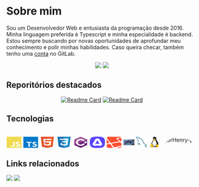 [gitlab]: https://gitlab.com/SrHenry

# Sobre mim

Sou um Desenvolvedor Web e entusiasta da programação desde 2016. Minha linguagem preferida é Typescript e minha especialidade é backend. Estou sempre buscando por novas oportunidades de aprofundar meu conhecimento e polir minhas habilidades. Caso queira checar, também tenho uma [conta][gitlab] no GitLab.

<div align="center">
  <!-- <a href="https://github.com/SrHenry"> -->
  <img width="45%" src="https://github-readme-stats-srhenry.vercel.app/api?username=SrHenry&show_icons=true&theme=github_dark&include_all_commits=true&count_private=true"/>
  <img width="45%" src="https://github-readme-stats-srhenry.vercel.app/api/top-langs/?username=SrHenry&layout=compact&langs_count=7&theme=github_dark"/>
</div>

## Reporitórios destacados
<div align="center">
  
  [![Readme Card](https://github-readme-stats-srhenry.vercel.app/api/pin/?username=SrHenry&repo=storage-manager&theme=github_dark)](https://github.com/SrHenry/storage-manager)
  [![Readme Card](https://github-readme-stats-srhenry.vercel.app/api/pin/?username=SrHenry&repo=type-utils&theme=github_dark)](https://github.com/SrHenry/type-utils)

</div>

## Tecnologias

<div style="display: inline_block"><br>
  <img align="center" alt="SrHenry-JS" height="30" width="40" src="https://raw.githubusercontent.com/devicons/devicon/master/icons/javascript/javascript-plain.svg">
  <img align="center" alt="SrHenry-TS" height="30" width="40" src="https://raw.githubusercontent.com/devicons/devicon/master/icons/typescript/typescript-plain.svg">
  <img align="center" alt="SrHenry-HTML" height="30" width="40" src="https://raw.githubusercontent.com/devicons/devicon/master/icons/html5/html5-original.svg">
  <img align="center" alt="SrHenry-CSS" height="30" width="40" src="https://raw.githubusercontent.com/devicons/devicon/master/icons/css3/css3-original.svg">
  <img align="center" alt="SrHenry-C#" height="30" width="40" src="https://raw.githubusercontent.com/devicons/devicon/master/icons/csharp/csharp-original.svg">
  <img align="center" alt="SrHenry-AdonisJS" height="30" width="40" src="https://raw.githubusercontent.com/devicons/devicon/master/icons/adonisjs/adonisjs-original.svg">
  <img align="center" alt="SrHenry-Laravel" height="30" width="40" src="https://raw.githubusercontent.com/devicons/devicon/master/icons/laravel/laravel-plain.svg">
  <img align="center" alt="SrHenry-PHP" height="30" src="https://raw.githubusercontent.com/devicons/devicon/master/icons/php/php-original.svg">
  <img align="center" alt="SrHenry-MySQL" height="30" src="https://raw.githubusercontent.com/devicons/devicon/master/icons/mysql/mysql-original.svg">
  <img align="center" alt="SrHenry-Linux" height="30" src="https://raw.githubusercontent.com/devicons/devicon/master/icons/linux/linux-original.svg">
  
  <img align="right" alt="SrHenry-pic" height="150" style="border-radius: 150px;" src="https://cdn.discordapp.com/avatars/405026575877144577/a_3fb75a0eff17cedfaf21cfe067e303b8.gif" rounded/>
</div>
  
  ## Links relacionados
  
<div>  
  <a href="https://www.linkedin.com/in/luis-henrique-da-silva-santos" target="_blank"><img src="https://img.shields.io/badge/-LinkedIn-%230077B5?style=for-the-badge&logo=linkedin&logoColor=white" target="_blank"></a> 
  <a href="https://gitlab.com/SrHenry" target="_blank"><img src="https://img.shields.io/badge/-GitLab-%230077B5?style=for-the-badge&logo=gitlab&logoColor=white" target="_blank"></a>
</div>
